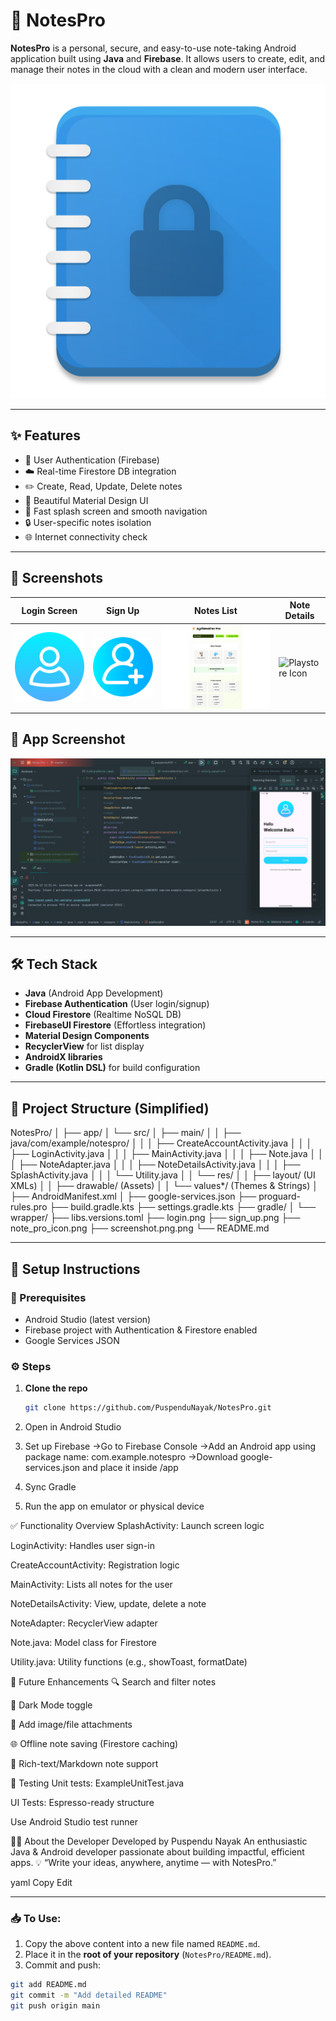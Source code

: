# 📓 NotesPro

**NotesPro** is a personal, secure, and easy-to-use note-taking Android application built using **Java** and **Firebase**. It allows users to create, edit, and manage their notes in the cloud with a clean and modern user interface.

![App Icon](note_pro_icon.png)

---

## ✨ Features

- 🔐 User Authentication (Firebase)
- ☁️ Real-time Firestore DB integration
- ✏️ Create, Read, Update, Delete notes
- 📱 Beautiful Material Design UI
- 🚀 Fast splash screen and smooth navigation
- 🔒 User-specific notes isolation
- 🌐 Internet connectivity check

---

## 📸 Screenshots

| Login Screen | Sign Up | Notes List | Note Details |
|--------------|---------|------------|--------------|
| ![Login](login.png) | ![Sign Up](sign_up.png) | ![Screenshot](screenshot.png.png) | ![Playstore Icon](ic_launcher-playstore.png) |


## 📸 App Screenshot

![Screenshot](https://github.com/PuspenduNayak/NotesPro/blob/master/Screenshot.png?raw=true)


---

## 🛠️ Tech Stack

- **Java** (Android App Development)
- **Firebase Authentication** (User login/signup)
- **Cloud Firestore** (Realtime NoSQL DB)
- **FirebaseUI Firestore** (Effortless integration)
- **Material Design Components**
- **RecyclerView** for list display
- **AndroidX libraries**
- **Gradle (Kotlin DSL)** for build configuration

---

## 📁 Project Structure (Simplified)

NotesPro/
│
├── app/
│ └── src/
│ ├── main/
│ │ ├── java/com/example/notespro/
│ │ │ ├── CreateAccountActivity.java
│ │ │ ├── LoginActivity.java
│ │ │ ├── MainActivity.java
│ │ │ ├── Note.java
│ │ │ ├── NoteAdapter.java
│ │ │ ├── NoteDetailsActivity.java
│ │ │ ├── SplashActivity.java
│ │ │ └── Utility.java
│ │ └── res/
│ │ ├── layout/ (UI XMLs)
│ │ ├── drawable/ (Assets)
│ │ └── values*/ (Themes & Strings)
│ ├── AndroidManifest.xml
│
├── google-services.json
├── proguard-rules.pro
├── build.gradle.kts
├── settings.gradle.kts
├── gradle/
│ └── wrapper/
├── libs.versions.toml
├── login.png
├── sign_up.png
├── note_pro_icon.png
├── screenshot.png.png
└── README.md


---

## 🔧 Setup Instructions

### 🔨 Prerequisites

- Android Studio (latest version)
- Firebase project with Authentication & Firestore enabled
- Google Services JSON

### ⚙️ Steps

1. **Clone the repo**
   ```bash
   git clone https://github.com/PuspenduNayak/NotesPro.git
2. Open in Android Studio

3. Set up Firebase
    ->Go to Firebase Console
    ->Add an Android app using package name: com.example.notespro
    ->Download google-services.json and place it inside /app

4. Sync Gradle

5. Run the app on emulator or physical device

✅ Functionality Overview
SplashActivity: Launch screen logic

LoginActivity: Handles user sign-in

CreateAccountActivity: Registration logic

MainActivity: Lists all notes for the user

NoteDetailsActivity: View, update, delete a note

NoteAdapter: RecyclerView adapter

Note.java: Model class for Firestore

Utility.java: Utility functions (e.g., showToast, formatDate)

🧠 Future Enhancements
  🔍 Search and filter notes

  🌙 Dark Mode toggle

  📎 Add image/file attachments

  🌐 Offline note saving (Firestore caching)

  📝 Rich-text/Markdown note support

🧪 Testing
  Unit tests: ExampleUnitTest.java

  UI Tests: Espresso-ready structure

  Use Android Studio test runner

🙋‍♂️ About the Developer
  Developed by Puspendu Nayak
  An enthusiastic Java & Android developer passionate about building impactful, efficient apps.
💡 “Write your ideas, anywhere, anytime — with NotesPro.”

yaml
Copy
Edit

---

### 📥 To Use:

1. Copy the above content into a new file named `README.md`.
2. Place it in the **root of your repository** (`NotesPro/README.md`).
3. Commit and push:

```bash
git add README.md
git commit -m "Add detailed README"
git push origin main
